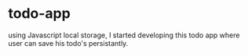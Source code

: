 # todo-app
using Javascript local storage, I started developing this todo app where user can save his todo's persistantly.

